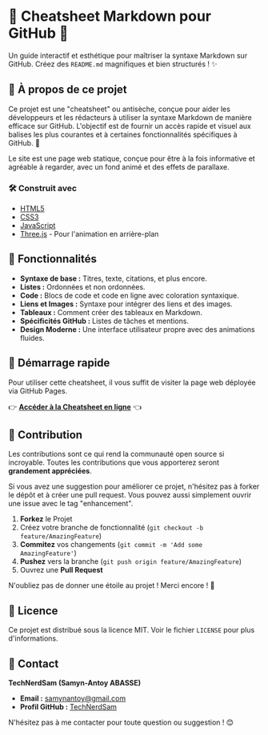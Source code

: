 # 🚀 Cheatsheet Markdown pour GitHub 🚀

[](https://opensource.org/licenses/MIT)
[](https://www.google.com/search?q=./)
[](https://www.google.com/search?q=./)
[](https://www.google.com/search?q=./)

Un guide interactif et esthétique pour maîtriser la syntaxe Markdown sur GitHub. Créez des `README.md` magnifiques et bien structurés \! ✨

## 📖 À propos de ce projet

Ce projet est une "cheatsheet" ou antisèche, conçue pour aider les développeurs et les rédacteurs à utiliser la syntaxe Markdown de manière efficace sur GitHub. L'objectif est de fournir un accès rapide et visuel aux balises les plus courantes et à certaines fonctionnalités spécifiques à GitHub. 🎨

Le site est une page web statique, conçue pour être à la fois informative et agréable à regarder, avec un fond animé et des effets de parallaxe.

### 🛠️ Construit avec

  * [HTML5](https://developer.mozilla.org/fr/docs/Web/Guide/HTML/HTML5)
  * [CSS3](https://developer.mozilla.org/fr/docs/Web/CSS)
  * [JavaScript](https://developer.mozilla.org/fr/docs/Web/JavaScript)
  * [Three.js](https://threejs.org/) - Pour l'animation en arrière-plan

## 🌟 Fonctionnalités

  * **Syntaxe de base :** Titres, texte, citations, et plus encore.
  * **Listes :** Ordonnées et non ordonnées.
  * **Code :** Blocs de code et code en ligne avec coloration syntaxique.
  * **Liens et Images :** Syntaxe pour intégrer des liens et des images.
  * **Tableaux :** Comment créer des tableaux en Markdown.
  * **Spécificités GitHub :** Listes de tâches et mentions.
  * **Design Moderne :** Une interface utilisateur propre avec des animations fluides.

## 🚀 Démarrage rapide

Pour utiliser cette cheatsheet, il vous suffit de visiter la page web déployée via GitHub Pages.

👉 [**Accéder à la Cheatsheet en ligne**](https://www.google.com/search?q=https://technerdsam.github.io/cheatsheet-en-markdown/) 👈

## 🤝 Contribution

Les contributions sont ce qui rend la communauté open source si incroyable. Toutes les contributions que vous apporterez seront **grandement appréciées**.

Si vous avez une suggestion pour améliorer ce projet, n'hésitez pas à forker le dépôt et à créer une pull request. Vous pouvez aussi simplement ouvrir une issue avec le tag "enhancement".

1.  **Forkez** le Projet
2.  Créez votre branche de fonctionnalité (`git checkout -b feature/AmazingFeature`)
3.  **Commitez** vos changements (`git commit -m 'Add some AmazingFeature'`)
4.  **Pushez** vers la branche (`git push origin feature/AmazingFeature`)
5.  Ouvrez une **Pull Request**

N'oubliez pas de donner une étoile au projet \! Merci encore \! 🌟

## 📜 Licence

Ce projet est distribué sous la licence MIT. Voir le fichier `LICENSE` pour plus d'informations.

## 📧 Contact

**TechNerdSam (Samyn-Antoy ABASSE)**

  * **Email :** [samynantoy@gmail.com](mailto:samynantoy@gmail.com)
  * **Profil GitHub :** [TechNerdSam](https://www.google.com/search?q=https://github.com/TechNerdSam)

N'hésitez pas à me contacter pour toute question ou suggestion \! 😊

